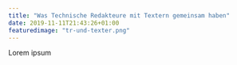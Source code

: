 ```yaml
---
title: "Was Technische Redakteure mit Textern gemeinsam haben"
date: 2019-11-11T21:43:26+01:00
featuredimage: "tr-und-texter.png"
---
```


Lorem ipsum